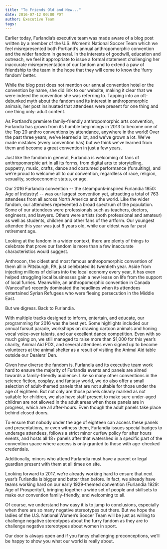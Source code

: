 ```yaml
---
title: "To Friends Old and New..."
date: 2016-07-12 00:00 PDT
author: Executive Team
tags:
---
```


Earlier today, Furlandia’s executive team was made aware of a blog post written by a member of the U.S. Women’s National Soccer Team
which we feel misrepresented both Portland’s annual anthropomorphic convention and the wider fandom in general.
In the interests of goodwill, education and outreach, we feel it appropriate to issue a formal statement challenging her inaccurate misrepresentation of our fandom
and to extend a paw of friendship to the team in the hope that they will come to know the ‘furry fandom’ better. 

While the blog post does not mention our annual convention hotel or the convention by name, she did link to our website,
making it clear that we were indeed the convention she was referring to.
Tapping into an oft-debunked myth about the fandom and its interest in anthropomorphic animals,
her post insinuated that attendees were present for one thing and one thing only: adult content.

As Portland’s premiere family-friendly anthropomorphic arts convention,
Furlandia has grown from its humble beginnings in 2013 to become one of the Top 20 anthro conventions by attendance,
anywhere in the world! Over the past three years, we’ve learned a lot, and we’ve grown a lot.
We’ve made mistakes (every convention has) but we think we’ve learned from them and become a great convention in just a few years. 

Just like the fandom in general, Furlandia is welcoming of fans of anthropomorphic art in all its forms,
from digital arts to storytelling, puppetry, music, crafts, dance and costumed performance (fursuiting),
and we’re proud to welcome all to our convention, regardless of race, religion, sexuality, socioeconomic status, or age. 

Our 2016 Furlandia convention -- the steampunk-inspired Furlandia 1850: Age of Industry! -- was our largest convention yet,
attracting a total of 763 attendees from all across North America and the world.
Like the wider fandom, our attendees represented a broad spectrum of the population.
Some of our attendees were professionals such as teachers, doctors, engineers, and lawyers.
Others were artists (both professional and amateur) as well as students, children and other fans of the artform.
Our youngest attendee this year was just 8 years old, while our eldest was far past retirement age. 

Looking at the fandom in a wider context, there are plenty of things to celebrate that prove our fandom is more than a few inaccurate characteristics would suggest. 

Anthrocon, the oldest and most famous anthropomorphic convention of them all in Pittsburgh, PA,
just celebrated its twentieth year. Aside from injecting millions of dollars into the local economy every year,
it has even helped struggling local businesses gain a new lease on life from the support of local furries.
Meanwhile, an anthropomorphic convention in Canada (VancouFur) recently dominated the headlines when its attendees entertained Syrian Refugees who were fleeing persecution in the Middle East. 

But we digress. Back to Furlandia. 

With multiple tracks designed to inform, entertain, and educate, our programming for 2016 was the best yet.
Some highlights included our annual fursuit parade, workshops on drawing cartoon animals and honing vocal voice-over talents,
and our excellent dance competition. Even with so much going on, we still managed to raise more than $1,000 for this year’s charity, Animal Aid PDX,
and several attendees even signed up to become volunteers at the animal shelter as a result of visiting the Animal Aid table outside our Dealers’ Den. 

Given how diverse the fandom is, Furlandia and its executive team work hard to ensure the majority of Furlandia events and panels are aimed towards a family-friendly audience.
Like so many other conventions in the science fiction, cosplay, and fantasy world,
we do also offer a small selection of adult-themed panels that are not suitable for those under the age of eighteen.
But not only are those panels clearly marked as not suitable for children,
we also have staff present to make sure under-aged children are not allowed in the adult areas when those panels are in progress, which are all after-hours.
Even though the adult panels take place behind closed doors.

To ensure that nobody under the age of eighteen can access these panels and presentations, or even witness them, Furlandia issues special badges to underage attendees,
follows a strict minor curfew policy for after hours events, and hosts all 18+ panels after that watershed in a specific part of the convention space where access is
only granted to those with age-checked credentials. 

Additionally, minors who attend Furlandia must have a parent or legal guardian present with them at all times on site. 

Looking forward to 2017, we’re already working hard to ensure that next year’s Furlandia is bigger and better than before.
In fact, we already have teams working hard on our early 1929-themed convention (Furlandia 1929: Age of Prosperity!),
bringing together a wide set of people and skillsets to make our convention family-friendly, and welcoming to all. 

Of course, we understand how easy it is to jump to conclusions, especially when there are so many negative stereotypes out there.
But we hope the ladies of the U.S. National Women’s Soccer Team will be just as willing to challenge negative stereotypes about the furry fandom
as they are to challenge negative stereotypes about women in sport. 

Our door is always open and if you fancy challenging preconceptions, we’ll be happy to show you what our world is really about. 

